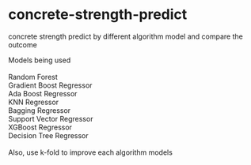 # concrete-strength-predict
concrete strength predict by different algorithm model and compare the outcome

Models being used\
\
Random Forest\
Gradient Boost Regressor\
Ada Boost Regressor\
KNN Regressor\
Bagging Regressor\
Support Vector Regressor\
XGBoost Regressor\
Decision Tree Regressor\
\
Also, use k-fold to improve each algorithm models

